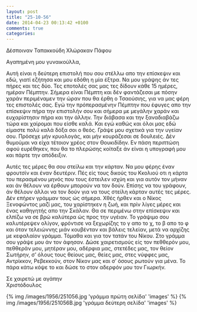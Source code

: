 ```yaml
---
layout: post
title: "25-10-56"
date: 2014-04-23 00:13:42 +0100
comments: true
categories:
---
```


Δέσποιναν Ταπακκούδη Χλώρακαν Πάφου

Aγαπημένη μου γυναικούλλα,

Αυτή είναι η δεύτερη επιστολή που σου στέλλω απο την επίσκεψιν και εδώ, γιατί εζήτησα και μου εδόθη η μία έξτρα. Να μου γράψης άν τες πήρες και τες δύο. Τες εποτολές σας μας τες δίδουν κάθε 15 ημέρες, ημέραν Πέμπτην. Σήμερα είναι Πέμπτη και δέν φαντάζεσαι με πόσην χαράν περιμέναμεν την ώραν που θα έρθη ο Τσαούσιης, για να μας φέρη τες επιστολές σας. Εγώ την πρόπερασμένην Πέμπτην που έφυγες απο την επίσκεψιν πήρα την επιστολήν σου και σήμερα με μεγάλην χαράν και ευχαρίστησιν πήρα και την άλλην. Την διάβασα και την ξαναδιαβάζω τώρα και χαίρομαι που είσθε καλά. Και εγώ καθώς και όλοι μας εδώ είμαστε πολύ καλά δόξα σοι ο θεός. Γράψε μου σχετικά για την υγείαν σου. Πρόσεχε μήν κρυολογάς, και μήν κουράζεσαι σε δουλειές. Δέν θυμούμαι να είχα τέτοιον χρέος στον Θουκιδίδην. Εν πάση περιπτώση αφού ευρέθηκεν, που θα το πλερώσης κοίταξε άν είναι η υπογραφή μου και πάρτε την απόδειξιν.

Αυτές τες μέρες θα σου στείλω και την κάρταν. Να μου φέρης έναν φρουτσίν και έναν δευτέριν. Πές είς τους δικούς του Κκολιού οτι η κάρτα του περασμένου μηνός που τους έστειλεν ισχύη και για αυτόν τον μήναν και άν θέλουν να έρθουν μπορούν να τον δούν.
Επίσης να του γράφουν, άν θέλουν άλλοι να τον δούν για να τους στείλη κάρταν αυτές τες μέρες. Δέν επήρεν γράμμαν τους ώς σήμερα. Χθές ήρθεν και ο Νίκος Ξενοφώντος μαζί μας, του χαρίστηκεν η ζωή, και πρίν λίγες μέρες και ένας καθηγητής απο την Σκάλαν. Θα σε περιμένω στην επίσκεψιν και ελπίζω να σε βρώ καλύτερα ώς προς την υγέιαν. Το γράψιμο σου καλυτέρεψεν ολίγον, φρόντισε να ξεχωρίζης το γ απο το χ, το β απο το φ και όταν τελειώννης μιάν κουβένταν και βάλεις τελείαν, μετά να αρχίζης με κεφαλαίον γράμμα. Τόμαθα και για τον τατάν του Νίκου. Στο γράμμα σου γράψε μου άν τον άφησαν. Δώσε χαιρετισμούς είς τον πεθθερόν μου, πεθθεράν μου, μητέραν μου, αδέρφια μας, στετέδες μας, τον θείον Σωτήρην, σ’ όλους τους θείους μας, θείες μας, στες νύφφες μας, Αντρίκκον, Ρεβεκκούν, στον Νίκον μας και σ’ όσους ρωτούν για μένα. Το πάρα κάτω κόψε το και δώσε το στον αδερφόν μου τον Γιωρκήν.

Σε χαιρετώ με αγάπην<br/>
Χριστόδουλος

{% img /images/1956/251056.jpg 'γράμμα πρώτη σελίδα' 'images' %}
{% img /images/1956/251056B.jpg 'γράμμα δεύτερη σελίδα' 'images' %}

